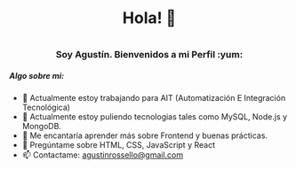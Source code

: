 <h1 align="center" >Hola! 👋<h1/>
<h3 align="center"> Soy Agustín. Bienvenidos a mi Perfil :yum: </h5>
<h5> Algo sobre mi: </h5>

  
- 🔭 Actualmente estoy trabajando para AIT (Automatización E Integración Tecnológica)
- 🌱 Actualmente estoy puliendo tecnologias tales como MySQL, Node.js y MongoDB.
- 🤔 Me encantaría aprender más sobre Frontend y buenas prácticas.
- 💬 Pregúntame sobre HTML, CSS, JavaScript y React
- 📫 Contactame: agustinrossello@gmail.com


